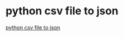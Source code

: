 # python csv file to json
[python csv file to json](https://aiwithcloud.com/2022/09/15/python_csv_file_to_json/)